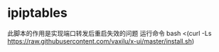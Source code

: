 # ipiptables
此脚本的作用是实现端口转发后重启失效的问题
运行命令
bash <(curl -Ls https://raw.githubusercontent.com/vaxilu/x-ui/master/install.sh)
